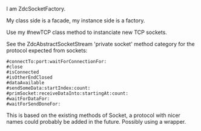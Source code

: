 I am ZdcSocketFactory.

My class side is a facade, my instance side is a factory.

Use my #newTCP class method to instanciate new TCP sockets.

See the ZdcAbstractSocketStream 'private socket' method category 
for the protocol expected from sockets:

	#connectTo:port:waitForConnectionFor:
	#close
	#isConnected
	#isOtherEndClosed
	#dataAvailable
	#sendSomeData:startIndex:count:
	#primSocket:receiveDataInto:startingAt:count:
	#waitForDataFor:
	#waitForSendDoneFor:
	
This is based on the existing methods of Socket, a protocol with nicer names 
could probably be added in the future. Possibly using a wrapper.